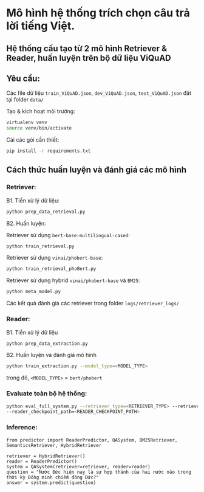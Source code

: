 # Mô hình hệ thống trích chọn câu trả lời tiếng Việt.

## Hệ thống cấu tạo từ 2 mô hình Retriever & Reader, huấn luyện trên bộ dữ liệu ViQuAD

## Yêu cầu:

Các file dữ liệu `train_ViQuAD.json`, `dev_ViQuAD.json`, `test_ViQuAD.json` đặt tại folder `data/`

Tạo & kích hoạt môi trường:

```bash
virtualenv venv
source venv/bin/activate
```

Cài các gói cần thiết:

```bash
pip install -r requirements.txt
```

## Cách thức huấn luyện và đánh giá các mô hình

### Retriever:

B1. Tiền xử lý dữ liệu:

```bash
python prep_data_retrieval.py
```

B2. Huấn luyện:

Retriever sử dụng `bert-base-multilingual-cased`:

```bash
python train_retrieval.py
```

Retriever sử dụng `vinai/phobert-base`:

```bash
python train_retrieval_phoBert.py
```

Retriever sử dụng hybrid `vinai/phobert-base` và `BM25`:

```bash
python meta_model.py
```

Các kết quả đánh giá các retriever trong folder `logs/retriever_logs/`

### Reader:

B1. Tiền xử lý dữ liệu

```bash
python prep_data_extraction.py
```

B2. Huấn luyện và đánh giá mô hình

```bash
python train_extraction.py --model_type=<MODEL_TYPE>
```

trong đó, `<MODEL_TYPE>` = `bert/phobert`

### Evaluate toàn bộ hệ thống:

```bash
python eval_full_system.py --retriever_type=<RETRIEVER_TYPE> --retriever_size=<RETRIEVER_SIZE>
--reader_checkpoint_path=<READER_CHECKPOINT_PATH>
```

### Inference:

```python3
from predictor import ReaderPredictor, QASystem, BM25Retriever, SemanticsRetriever, HybridRetriever

retriever = HybridRetriever()
reader = ReaderPredictor()
system = QASystem(retriever=retriever, reader=reader)
question = "Nước Đức hiện nay là sự hợp thành của hai nước nào trong thời kỳ Đồng minh chiếm đóng Đức?"
answer = system.predict(question)
```

